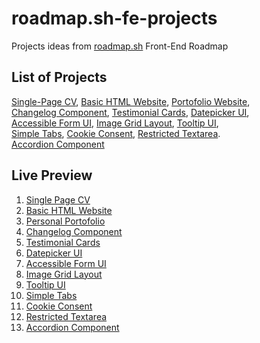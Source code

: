 # roadmap.sh-fe-projects
Projects ideas from [roadmap.sh](https://roadmap.sh/) Front-End Roadmap
## List of Projects
[Single-Page CV](https://roadmap.sh/projects/single-page-cv), [Basic HTML Website](https://roadmap.sh/projects/basic-html-website), [Portofolio Website](https://roadmap.sh/projects/portfolio-website), \
[Changelog Component](https://roadmap.sh/projects/changelog-component), [Testimonial Cards](https://roadmap.sh/projects/testimonial-cards), [Datepicker UI](https://roadmap.sh/projects/datepicker-ui), \
[Accessible Form UI](https://roadmap.sh/projects/accessible-form-ui), [Image Grid Layout](https://roadmap.sh/projects/image-grid), [Tooltip UI](https://roadmap.sh/projects/tooltip-ui), \
[Simple Tabs](https://roadmap.sh/projects/simple-tabs), [Cookie Consent](https://roadmap.sh/projects/cookie-consent), [Restricted Textarea](https://roadmap.sh/projects/restricted-textarea). \
[Accordion Component](https://roadmap.sh/projects/accordion)

## Live Preview
1. [Single Page CV](https://reyfaldy.github.io/roadmap.sh-fe-projects/01-Single%20Page%20CV/)
2. [Basic HTML Website](https://reyfaldy.github.io/roadmap.sh-fe-projects/02-Basic%20HTML%20Website/)
3. [Personal Portofolio](https://reyfaldy.github.io/roadmap.sh-fe-projects/03-Personal%20Portofolio/)
4. [Changelog Component](https://reyfaldy.github.io/roadmap.sh-fe-projects/04-Changelog%20Component/)
5. [Testimonial Cards](https://reyfaldy.github.io/roadmap.sh-fe-projects/05-Testimonial%20Cards/)
6. [Datepicker UI](https://reyfaldy.github.io/roadmap.sh-fe-projects/06-Datepicker%20UI/)
7. [Accessible Form UI](https://reyfaldy.github.io/roadmap.sh-fe-projects/07-Accessible%20Form%20UI/)
8. [Image Grid Layout](https://reyfaldy.github.io/roadmap.sh-fe-projects/08-Image%20Grid%20Layout/)
9. [Tooltip UI](https://reyfaldy.github.io/roadmap.sh-fe-projects/09-Tooltip%20UI/)
10. [Simple Tabs](https://reyfaldy.github.io/roadmap.sh-fe-projects/10-Simple%20Tabs/)
11. [Cookie Consent](https://reyfaldy.github.io/roadmap.sh-fe-projects/11-Cookie%20Consent/)
12. [Restricted Textarea](https://reyfaldy.github.io/roadmap.sh-fe-projects/12-Restricted%20Textarea/)
13. [Accordion Component](https://reyfaldy.github.io/roadmap.sh-fe-projects/13-Accordion%20Component)
